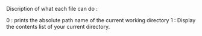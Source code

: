 Discription of what each file can do : 


0 : prints the absolute path name of the current working directory
1 : Display the contents list of your current directory.
